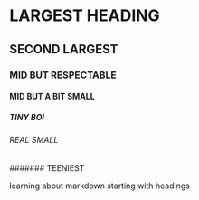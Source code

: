 # LARGEST HEADING
## SECOND LARGEST
### MID BUT RESPECTABLE
#### MID BUT A BIT SMALL
##### TINY BOI
###### REAL SMALL
####### TEENIEST

learning about markdown starting with headings
